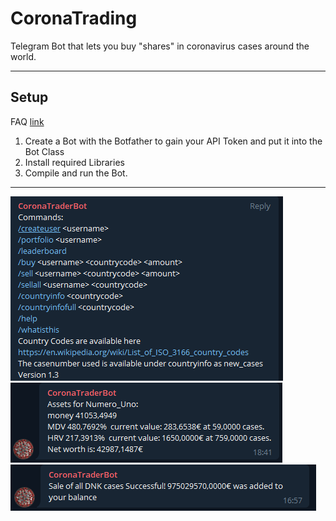 # CoronaTrading
Telegram Bot that lets you buy "shares" in coronavirus cases around the world.
___
## Setup
FAQ [link](https://core.telegram.org/bots/faq)
1. Create a Bot with the Botfather to gain your API Token and put it into the Bot Class
2. Install required Libraries
3. Compile and run the Bot. 
___
![alt link](https://raw.githubusercontent.com/ottoblep/CoronaTrading/main/example2.PNG?token=ANTMLLPMGH5HFHENIEMVIH3AC34S4)
![alt link](https://raw.githubusercontent.com/ottoblep/CoronaTrading/main/example3.PNG?token=ANTMLLO6LWYHLAX4YASLPRDAC345Q)
![alt link](https://raw.githubusercontent.com/ottoblep/CoronaTrading/main/example1.PNG?token=ANTMLLN6UFQ4DCTYBCDGHKTAC34S2)

